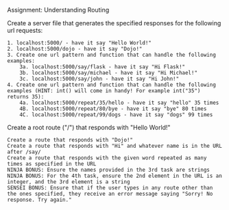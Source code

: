 Assignment: Understanding Routing

Create a server file that generates the specified responses for the following url requests:

    1. localhost:5000/ - have it say "Hello World!"
    2. localhost:5000/dojo - have it say "Dojo!"
    3. Create one url pattern and function that can handle the following examples:
        3a. localhost:5000/say/flask - have it say "Hi Flask!"
        3b. localhost:5000/say/michael - have it say "Hi Michael!"
        3c. localhost:5000/say/john - have it say "Hi John!"
    4. Create one url pattern and function that can handle the following examples (HINT: int() will come in handy! For example int("35") returns 35):
        4a. localhost:5000/repeat/35/hello - have it say "hello" 35 times
        4B. localhost:5000/repeat/80/bye - have it say "bye" 80 times
        4C. localhost:5000/repeat/99/dogs - have it say "dogs" 99 times


Create a root route ("/") that responds with "Hello World!"

    Create a route that responds with "Dojo!"
    Create a route that responds with "Hi" and whatever name is in the URL after /say/
    Create a route that responds with the given word repeated as many times as specified in the URL
    NINJA BONUS: Ensure the names provided in the 3rd task are strings
    NINJA BONUS: For the 4th task, ensure the 2nd element in the URL is an integer, and the 3rd element is a string
    SENSEI BONUS: Ensure that if the user types in any route other than the ones specified, they receive an error message saying "Sorry! No response. Try again."